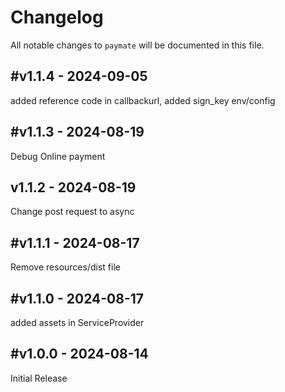 # Changelog

All notable changes to `paymate` will be documented in this file.

## #v1.1.4 - 2024-09-05

added reference code in callbackurl, added sign_key env/config

## #v1.1.3 - 2024-08-19

Debug Online payment

## v1.1.2 - 2024-08-19

Change post request to async

## #v1.1.1 - 2024-08-17

Remove resources/dist file

## #v1.1.0 - 2024-08-17

added assets in ServiceProvider

## #v1.0.0 - 2024-08-14

Initial Release
